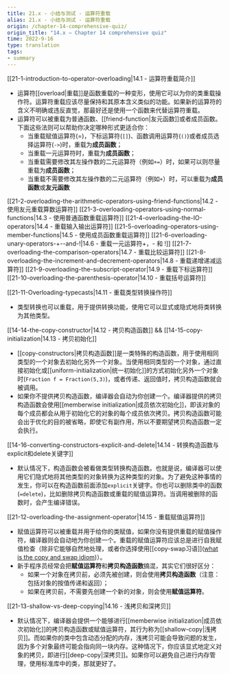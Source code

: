 ```yaml
---
title: 21.x - 小结与测试 - 运算符重载
alias: 21.x - 小结与测试 - 运算符重载
origin: /chapter-14-comprehensive-quiz/
origin_title: "14.x — Chapter 14 comprehensive quiz"
time: 2022-9-16
type: translation
tags:
- summary
---
```


[[21-1-introduction-to-operator-overloading|14.1 - 运算符重载简介]]
- 运算符[[overload|重载]]是函数重载的一种变形，使用它可以为你的类重载操作符。运算符重载应该尽量保持和其原本含义类似的功能。如果新的运算符的含义不明确或违反直觉，那最好还是使用一个函数来代替运算符重载。
- 运算符可以被重载为普通函数、[[friend-function|友元函数]]或者成员函数。下面这些法则可以帮助你决定哪种形式更适合你：
	- 当重载赋值运算符(=)，下标运算符(`[]`)、函数调用运算符(`()`)或者成员选择运算符(`->`)时，重载为**成员函数**；
	- 当重载一元运算符时，重载为**成员函数**；
	- 当重载需要修改其左操作数的二元运算符（例如`+=`）时，如果可以则尽量重载为**成员函数**；
	- 当重载不需要修改其左操作数的二元运算符（例如`+`）时，可以重载为**成员函数**或**友元函数**

[[21-2-overloading-the-arithmetic-operators-using-friend-functions|14.2 - 使用友元重载算数运算符]]
[[21-3-overloading-operators-using-normal-functions|14.3 - 使用普通函数重载运算符]]
[[21-4-overloading-the-IO-operators|14.4 - 重载输入输出运算符]]
[[21-5-overloading-operators-using-member-functions|14.5 - 使用成员函数重载运算符]]
[[21-6-overloading-unary-operators-+--and-!|14.6 - 重载一元运算符+，- 和 !]]
[[21-7-overloading-the-comparison-operators|14.7 - 重载比较运算符]]
[[21-8-overloading-the-increment-and-decrement-operators|14.8 - 重载递增递减运算符]]
[[21-9-overloading-the-subscript-operator|14.9 - 重载下标运算符]]
[[21-10-overloading-the-parenthesis-operator|14.10 - 重载括号运算符]]

[[21-11-Overloading-typecasts|14.11 - 重载类型转换操作符]]
- 类型转换也可以重载，用于提供转换功能，使用它可以显式或隐式地将类转换为其他类型。

[[14-14-the-copy-constructor|14.12 - 拷贝构造函数]] && [[14-15-copy-initialization|14.13 - 拷贝初始化]]
- [[copy-constructors|拷贝构造函数]]是一类特殊的构造函数，用于使用相同类型的一个对象去初始化另外一个对象。当使用相同类型的一个对象，通过直接初始化或[[uniform-initialization|统一初始化]]的方式初始化另外一个对象时(`Fraction f = Fraction(5,3)`)，或者传递、返回值时，拷贝构造函数就会被调用。
- 如果你不提供拷贝构造函数，编译器会自动为你创建一个。编译器提供的拷贝构造函数会使用[[memberwise initialization|成员依次初始化]]，即该对象的每个成员都会从用于初始化它的对象的每个成员依次拷贝。拷贝构造函数可能会出于优化的目的被省略，即使它有副作用，所以不要期望拷贝构造函数一定会执行。

[[14-16-converting-constructors-explicit-and-delete|14.14 - 转换构造函数与explicit和delete关键字]]
- 默认情况下，构造函数会被看做类型转换构造函数。也就是说，编译器可以使用它们隐式地将其他类型的对象转换为这种类型的对象。为了避免这种事情的发生，你可以在构造函数前面添加`explicit`关键字。你也可以删除类中的函数(`=delete`)，比如删除拷贝构造函数或重载的赋值运算符。当调用被删除的函数时，会产生编译错误。

[[21-12-overloading-the-assignment-operator|14.15 - 重载赋值运算符]]
- 赋值运算符可以被重载并用于给你的类赋值，如果你没有提供重载的赋值操作符，编译器则会自动地为你创建一个。重载的赋值运算符应该总是进行自我赋值检查（除非它能够自然地处理，或者你选择使用[[copy-swap习语]]([what is the copy and swap idiom](https://stackoverflow.com/questions/3279543/what-is-the-copy-and-swap-idiom))）。
- 新手程序员经常会把**赋值运算符**和**拷贝构造函数**搞混，其实它们很好区分：
	- 如果一个对象在拷贝前，必须先被创建，则会使用**拷贝构造函数**（注意：包括对象的按值传递和返回）；
	- 如果在拷贝前，不需要先创建一个新的对象，则会使用**赋值运算符**。

[[21-13-shallow-vs-deep-copying|14.16 - 浅拷贝和深拷贝]]
- 默认情况下，编译器会提供一个能够进行[[memberwise initialization|成员依次初始化]]的拷贝构造函数或赋值运算符，其行为称为[[shallow-copy|浅拷贝]]。而如果你的类中包含动态分配的内存，浅拷贝可能会导致问题的发生，因为多个对象最终可能会指向同一块内存。这种情况下，你应该显式地定义对象的拷贝，即进行[[deep-copy|深拷贝]]。如果你可以避免自己进行内存管理，使用标准库中的类，那就更好了。
